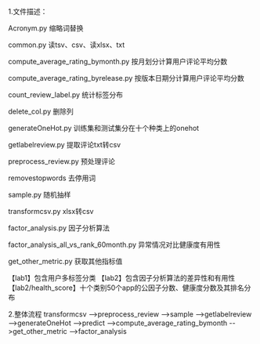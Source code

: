 1.文件描述：

Acronym.py 缩略词替换

common.py 读tsv、csv、读xlsx、txt

compute_average_rating_bymonth.py 按月划分计算用户评论平均分数

compute_average_rating_byrelease.py 按版本日期分计算用户评论平均分数

count_review_label.py 统计标签分布

delete_col.py 删除列

generateOneHot.py 训练集和测试集分在十个种类上的onehot

getlabelreview.py 提取评论txt转csv

preprocess_review.py 预处理评论

removestopwords 去停用词

sample.py 随机抽样

transformcsv.py xlsx转csv

factor_analysis.py 因子分析算法

factor_analysis_all_vs_rank_60month.py 异常情况对比健康度有用性

get_other_metric.py 获取其他指标值

【lab1】包含用户多标签分类
【lab2】包含因子分析算法的差异性和有用性
【lab2/health_score】十个类别50个app的公因子分数、健康度分数及其排名分布


2.整体流程
transformcsv
-->preprocess_review
-->sample
-->getlabelreview
-->generateOneHot
-->predict
-->compute_average_rating_bymonth
-->get_other_metric
-->factor_analysis
